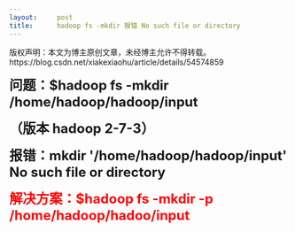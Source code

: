 ```yaml
---
layout:     post
title:      hadoop fs -mkdir 报错 No such file or directory
---
```

<div id="article_content" class="article_content clearfix csdn-tracking-statistics" data-pid="blog" data-mod="popu_307" data-dsm="post">
								<div class="article-copyright">
					版权声明：本文为博主原创文章，未经博主允许不得转载。					https://blog.csdn.net/xiakexiaohu/article/details/54574859				</div>
								            <link rel="stylesheet" href="https://csdnimg.cn/release/phoenix/template/css/ck_htmledit_views-f76675cdea.css">
						<div class="htmledit_views" id="content_views">
                
<p><strong><span style="font-size:24px;">问题：$hadoop fs -mkdir /home/hadoop/hadoop/input</span></strong></p>
<p><strong><span style="font-size:24px;">（版本 hadoop 2-7-3）</span></strong></p>
<p><span style="font-size:24px;"><strong>报错：mkdir '/home/hadoop/hadoop/input' No such file or directory</strong></span></p>
<p><span style="font-size:24px;color:#ff0000;"><strong>解决方案：$hadoop fs -mkdir -p /home/hadoop/hadoo/input</strong></span></p>
            </div>
                </div>